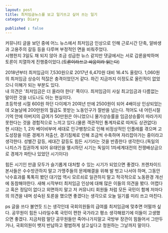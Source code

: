 ```yaml
---
layout: post
title: 최저임금뉴스를 보고 일기쓰고 싶어 쓰는 일기
category: Diary

published : false
---
```


커뮤니티 글을 보던 중에 어느 뉴스에서 최저임금 인상으로 인해 근로시간 단축, 알바생과 고용주의 갈등 등을 다루며 부정적인 면을 비춰주었다.  
시행한지 3일도 채 되지 않아 조금 성급한 뉴스 같지만 댓글에서는 서로 갑론을박하며 토론이 치열하게 진행중이었다.(~~토론이라쓰고 싸움이라 읽는다~~)  

2018년부터 최저임금이 7,530원으로 2017년 6,470원 대비 16.4% 올랐다. 1,060원의 최저임금 상승이 적잖은 충격이었던거 같다. 하긴 지금까지 이정도로 올린적이 없었으니 이해가 되는 부분도 있다.  
내 의견은 '최저임금은 더 올라야 한다' 쪽이다. 최저임금이 사실 최고임금과 다름없는 말이란 것을 너도나도 아는 현실이다.  
초등학생 시절 600원 하던 다이제가 20여년 만에 2500원이 되어 4배이상 인상되었는데 오늘날에 200만원의 월급도 못받는 노동인구가 절반을 넘는다. 적어도 내 어린시절 기억 안에 아버지의 급여가 50만원은 아니었으니 물가상승률을 임금상승률이 따라가지 못한다는 것을 경험적으로 느끼고 있다.(물론 객관적인 통계자료로 따져도 상관없다)  
현 시대는 1, 2차 베이비부머 세대로 인구팽창으로 인해 비정상적인 인플레를 겪으며 고도성장을 이룬 경제가 저출산, 경기침체로 인해 조금씩 수축하며 자리잡아가는 중이라고 생각한다. 성별간 갈등, 세대간 갈등도 힘든 시기라는 것을 반증한다 생각한다.(독일의 나치스가 집권하게 되어 유태인을 멸시하던 시기는 독일이 1차세계대전의 전쟁배상금으로 경제가 파탄나 있었던 시기이다)

힘든 시기인 만큼 모두가 슬기롭게 대처할 수 있는 시기가 되었으면 좋겠다. 프렌차이드 본사들은 수수방관하지 말고 가맹주들의 문제해결을 위해 발 벗고 나서야 하며, 그동안 낙수효과를 톡톡히 봤던 대기업 역시 모르쇠로 일관하지 말고 적극적으로 노동환경 개선에 동참해야한다.
새해 시작부터 최저임금 인상에 대해 많은 이들의 의견을 봤다. 어렵다고 혹은 정답이 없다고 외면하지 말고 저 커뮤니티 회원들 처럼 모든 국민이 함께 저마다의 의견을 내며 성숙된 토론을 했으면 좋겠다는 생각으로 오늘 일기를 미리 쓰고 마친다. 

ps 글을 쓰다 불연듯 드는 생각인데 국회의원들의 급여를 최저임금에 맞추면 어떨까 싶다. 공무원이 힘든 나라일수록 국민이 편한 국가라고 평소 생각해왔기에 이들이 고생했으면 좋겠다. 지금처럼 말단 공무원들만 죽어나가지말고 국방부 장관이 힘들어서 그만두거나, 국회의원이 뱃지 반납하고 평범하게 살고싶다고 청원하는 그날까지 말이다.